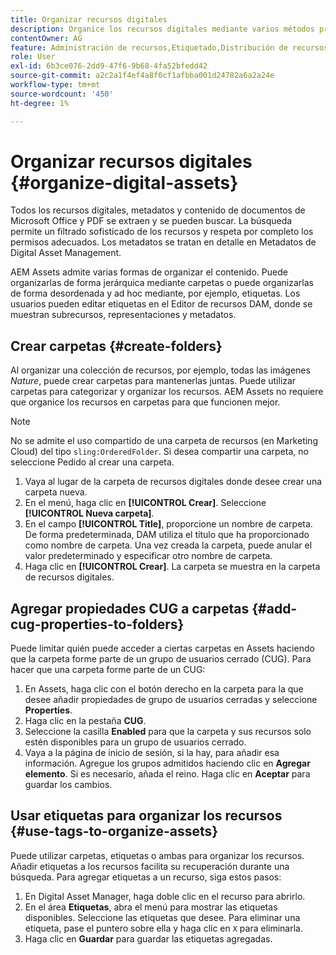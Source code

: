 ```yaml
---
title: Organizar recursos digitales
description: Organice los recursos digitales mediante varios métodos proporcionados en Adobe Experience Manager Assets.
contentOwner: AG
feature: Administración de recursos,Etiquetado,Distribución de recursos
role: User
exl-id: 6b3ce076-2dd9-47f6-9b68-4fa52bfedd42
source-git-commit: a2c2a1f4ef4a8f0cf1afbba001d24782a6a2a24e
workflow-type: tm+mt
source-wordcount: '450'
ht-degree: 1%

---
```


# Organizar recursos digitales {#organize-digital-assets}

Todos los recursos digitales, metadatos y contenido de documentos de Microsoft Office y PDF se extraen y se pueden buscar. La búsqueda permite un filtrado sofisticado de los recursos y respeta por completo los permisos adecuados. Los metadatos se tratan en detalle en Metadatos de Digital Asset Management.

AEM Assets admite varias formas de organizar el contenido. Puede organizarlas de forma jerárquica mediante carpetas o puede organizarlas de forma desordenada y ad hoc mediante, por ejemplo, etiquetas. Los usuarios pueden editar etiquetas en el Editor de recursos DAM, donde se muestran subrecursos, representaciones y metadatos.

## Crear carpetas {#create-folders}

Al organizar una colección de recursos, por ejemplo, todas las imágenes *Nature*, puede crear carpetas para mantenerlas juntas. Puede utilizar carpetas para categorizar y organizar los recursos. AEM Assets no requiere que organice los recursos en carpetas para que funcionen mejor.

>[!NOTE]
>
>No se admite el uso compartido de una carpeta de recursos (en Marketing Cloud) del tipo `sling:OrderedFolder`. Si desea compartir una carpeta, no seleccione Pedido al crear una carpeta.

1. Vaya al lugar de la carpeta de recursos digitales donde desee crear una carpeta nueva.
1. En el menú, haga clic en **[!UICONTROL Crear]**. Seleccione **[!UICONTROL Nueva carpeta]**.
1. En el campo **[!UICONTROL Title]**, proporcione un nombre de carpeta. De forma predeterminada, DAM utiliza el título que ha proporcionado como nombre de carpeta. Una vez creada la carpeta, puede anular el valor predeterminado y especificar otro nombre de carpeta.
1. Haga clic en **[!UICONTROL Crear]**. La carpeta se muestra en la carpeta de recursos digitales.

## Agregar propiedades CUG a carpetas {#add-cug-properties-to-folders}

Puede limitar quién puede acceder a ciertas carpetas en Assets haciendo que la carpeta forme parte de un grupo de usuarios cerrado (CUG). Para hacer que una carpeta forme parte de un CUG:

1. En Assets, haga clic con el botón derecho en la carpeta para la que desee añadir propiedades de grupo de usuarios cerradas y seleccione **Properties**.
1. Haga clic en la pestaña **CUG**.
1. Seleccione la casilla **Enabled** para que la carpeta y sus recursos solo estén disponibles para un grupo de usuarios cerrado.
1. Vaya a la página de inicio de sesión, si la hay, para añadir esa información. Agregue los grupos admitidos haciendo clic en **Agregar elemento**. Si es necesario, añada el reino. Haga clic en **Aceptar** para guardar los cambios.

## Usar etiquetas para organizar los recursos {#use-tags-to-organize-assets}

Puede utilizar carpetas, etiquetas o ambas para organizar los recursos. Añadir etiquetas a los recursos facilita su recuperación durante una búsqueda. Para agregar etiquetas a un recurso, siga estos pasos:

1. En Digital Asset Manager, haga doble clic en el recurso para abrirlo.
1. En el área **Etiquetas**, abra el menú para mostrar las etiquetas disponibles. Seleccione las etiquetas que desee. Para eliminar una etiqueta, pase el puntero sobre ella y haga clic en `X` para eliminarla.
1. Haga clic en **Guardar** para guardar las etiquetas agregadas.
